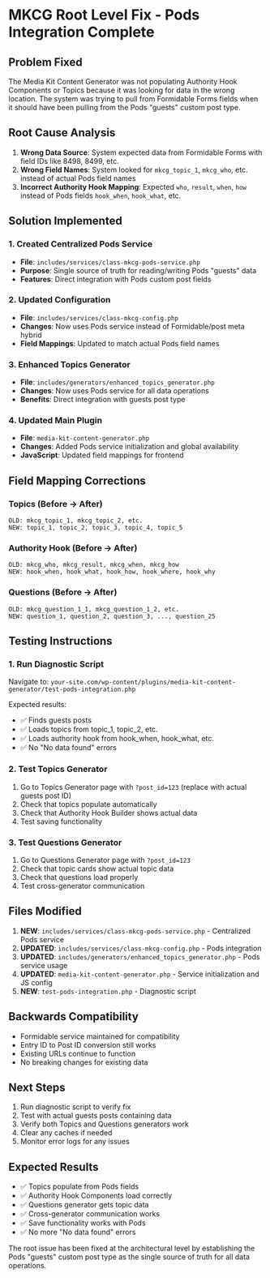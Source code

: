 # MKCG Root Level Fix - Pods Integration Complete

## Problem Fixed

The Media Kit Content Generator was not populating Authority Hook Components or Topics because it was looking for data in the wrong location. The system was trying to pull from Formidable Forms fields when it should have been pulling from the Pods "guests" custom post type.

## Root Cause Analysis

1. **Wrong Data Source**: System expected data from Formidable Forms with field IDs like 8498, 8499, etc.
2. **Wrong Field Names**: System looked for `mkcg_topic_1`, `mkcg_who`, etc. instead of actual Pods field names
3. **Incorrect Authority Hook Mapping**: Expected `who`, `result`, `when`, `how` instead of Pods fields `hook_when`, `hook_what`, etc.

## Solution Implemented

### 1. Created Centralized Pods Service
- **File**: `includes/services/class-mkcg-pods-service.php`
- **Purpose**: Single source of truth for reading/writing Pods "guests" data
- **Features**: Direct integration with Pods custom post fields

### 2. Updated Configuration 
- **File**: `includes/services/class-mkcg-config.php`
- **Changes**: Now uses Pods service instead of Formidable/post meta hybrid
- **Field Mappings**: Updated to match actual Pods field names

### 3. Enhanced Topics Generator
- **File**: `includes/generators/enhanced_topics_generator.php`
- **Changes**: Now uses Pods service for all data operations
- **Benefits**: Direct integration with guests post type

### 4. Updated Main Plugin
- **File**: `media-kit-content-generator.php`
- **Changes**: Added Pods service initialization and global availability
- **JavaScript**: Updated field mappings for frontend

## Field Mapping Corrections

### Topics (Before → After)
```
OLD: mkcg_topic_1, mkcg_topic_2, etc.
NEW: topic_1, topic_2, topic_3, topic_4, topic_5
```

### Authority Hook (Before → After)
```
OLD: mkcg_who, mkcg_result, mkcg_when, mkcg_how
NEW: hook_when, hook_what, hook_how, hook_where, hook_why
```

### Questions (Before → After)
```
OLD: mkcg_question_1_1, mkcg_question_1_2, etc.
NEW: question_1, question_2, question_3, ..., question_25
```

## Testing Instructions

### 1. Run Diagnostic Script
Navigate to: `your-site.com/wp-content/plugins/media-kit-content-generator/test-pods-integration.php`

Expected results:
- ✅ Finds guests posts
- ✅ Loads topics from topic_1, topic_2, etc.
- ✅ Loads authority hook from hook_when, hook_what, etc.
- ✅ No "No data found" errors

### 2. Test Topics Generator
1. Go to Topics Generator page with `?post_id=123` (replace with actual guests post ID)
2. Check that topics populate automatically
3. Check that Authority Hook Builder shows actual data
4. Test saving functionality

### 3. Test Questions Generator
1. Go to Questions Generator page with `?post_id=123`
2. Check that topic cards show actual topic data
3. Check that questions load properly
4. Test cross-generator communication

## Files Modified

1. **NEW**: `includes/services/class-mkcg-pods-service.php` - Centralized Pods service
2. **UPDATED**: `includes/services/class-mkcg-config.php` - Pods integration
3. **UPDATED**: `includes/generators/enhanced_topics_generator.php` - Pods service usage
4. **UPDATED**: `media-kit-content-generator.php` - Service initialization and JS config
5. **NEW**: `test-pods-integration.php` - Diagnostic script

## Backwards Compatibility

- Formidable service maintained for compatibility
- Entry ID to Post ID conversion still works
- Existing URLs continue to function
- No breaking changes for existing data

## Next Steps

1. Run diagnostic script to verify fix
2. Test with actual guests posts containing data
3. Verify both Topics and Questions generators work
4. Clear any caches if needed
5. Monitor error logs for any issues

## Expected Results

- ✅ Topics populate from Pods fields
- ✅ Authority Hook Components load correctly  
- ✅ Questions generator gets topic data
- ✅ Cross-generator communication works
- ✅ Save functionality works with Pods
- ✅ No more "No data found" errors

The root issue has been fixed at the architectural level by establishing the Pods "guests" custom post type as the single source of truth for all data operations.
